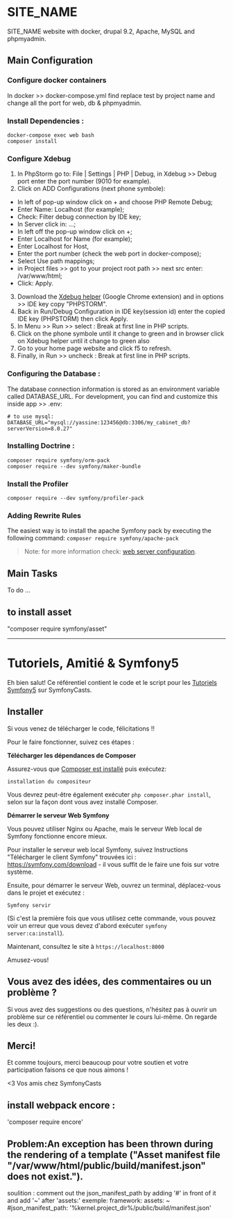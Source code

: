 # SITE_NAME

SITE_NAME website with docker, drupal 9.2, Apache, MySQL and phpmyadmin.


## Main Configuration

### Configure docker containers

In docker >> docker-compose.yml find replace test by project name and change all the port for web, db & phpmyadmin.


### Install Dependencies :

```
docker-compose exec web bash
composer install
```


### Configure Xdebug

1. In PhpStorm go to: File | Settings | PHP | Debug, in Xdebug >> Debug port enter the port number (9010 for example).
2. Click on ADD Configurations (next phone symbole):
  - In left of pop-up window click on + and choose PHP Remote Debug;
  - Enter Name: Localhost (for example);
  - Check: Filter debug connection by IDE key;
  - In Server click in: ...;
  - In left off the pop-up window click on +;
  - Enter Localhost for Name (for example);
  - Enter Localhost for Host,
  - Enter the port number (check the web port in docker-compose);
  - Select Use path mappings;
  - in Project files >> got to your project root path >> next src enter: /var/www/html;
  - Click: Apply.
3. Download the [Xdebug helper](https://chrome.google.com/webstore/detail/xdebug-helper/eadndfjplgieldjbigjakmdgkmoaaaoc) (Google Chrome extension) and in options >> IDE key copy "PHPSTORM".
4. Back in Run/Debug Configuration in IDE key(session id) enter the copied IDE key (PHPSTORM) then click Apply.
5. In Menu >> Run >> select : Break at first line in PHP scripts.
6. Click on the phone symbole until it change to green and in browser click on Xdebug helper until it change to green also
7. Go to your home page website and click f5 to refresh.
8. Finally, in Run >> uncheck : Break at first line in PHP scripts.


### Configuring the Database :

The database connection information is stored as an environment variable called DATABASE_URL. 
For development, you can find and customize this inside app >> .env:

```
# to use mysql:
DATABASE_URL="mysql://yassine:123456@db:3306/my_cabinet_db?serverVersion=8.0.27"
```


### Installing Doctrine :

```
composer require symfony/orm-pack
composer require --dev symfony/maker-bundle
```


### Install the Profiler

`composer require --dev symfony/profiler-pack`


### Adding Rewrite Rules

The easiest way is to install the apache Symfony pack by executing the following command: `composer require symfony/apache-pack`
> Note: for more information check: [web server configuration](https://symfony.com/doc/current/setup/web_server_configuration.html).


## Main Tasks

To do ...

## to install asset 
  "composer require symfony/asset"
  **************************************************

  # Tutoriels, Amitié & Symfony5

Eh bien salut! Ce référentiel contient le code et le script
pour les [Tutoriels Symfony5](https://symfonycasts.com/tracks/symfony) sur SymfonyCasts.

## Installer

Si vous venez de télécharger le code, félicitations !!

Pour le faire fonctionner, suivez ces étapes :

**Télécharger les dépendances de Composer**

Assurez-vous que [Composer est installé](https://getcomposer.org/download/)
puis exécutez:

```
installation du compositeur
```

Vous devrez peut-être également exécuter `php composer.phar install`, selon
sur la façon dont vous avez installé Composer.

**Démarrer le serveur Web Symfony**

Vous pouvez utiliser Nginx ou Apache, mais le serveur Web local de Symfony
fonctionne encore mieux.

Pour installer le serveur web local Symfony, suivez
Instructions "Télécharger le client Symfony" trouvées
ici : https://symfony.com/download - il vous suffit de le faire
une fois sur votre système.

Ensuite, pour démarrer le serveur Web, ouvrez un terminal, déplacez-vous dans le
projet et exécutez :

```
Symfony servir
```

(Si c'est la première fois que vous utilisez cette commande, vous pouvez voir un
erreur que vous devez d'abord exécuter `symfony server:ca:install`).

Maintenant, consultez le site à `https://localhost:8000`

Amusez-vous!

## Vous avez des idées, des commentaires ou un problème ?

Si vous avez des suggestions ou des questions, n'hésitez pas à
ouvrir un problème sur ce référentiel ou commenter le cours
lui-même. On regarde les deux :).

## Merci!

Et comme toujours, merci beaucoup pour votre soutien et votre participation
faisons ce que nous aimons !

<3 Vos amis chez SymfonyCasts

## install webpack encore :
  'composer require encore'

## Problem:An exception has been thrown during the rendering of a template ("Asset manifest file "/var/www/html/public/build/manifest.json" does not exist.").

soulition : comment out the json_manifest_path by adding '#' in front of it and add '~' after 'assets:'
exemple: framework:
    assets: ~
        #json_manifest_path: '%kernel.project_dir%/public/build/manifest.json'